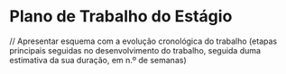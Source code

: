 
# Plano de Trabalho do Estágio

// Apresentar esquema com a evolução cronológica do trabalho (etapas principais seguidas no desenvolvimento do trabalho, seguida duma estimativa da sua duração, em n.º de semanas)
